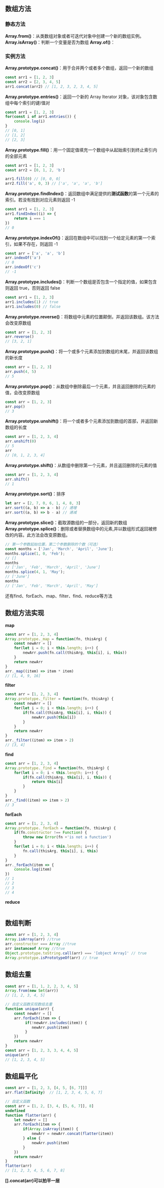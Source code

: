 ## 数组方法
### 静态方法
**Array.from()**：从类数组对象或者可迭代对象中创建一个新的数组实例。
**Array.isArray()**：判断一个变量是否为数组
**Array.of()**：
### 实例方法
**Array.prototype.concat()**：用于合并两个或者多个数组，返回一个新的数组
```js
const arr1 = [1, 2, 3]
const arr2 = [2, 3, 4, 5]
arr1.concat(arr2) // [1, 2, 3, 2, 3, 4, 5]
```
**Array.prototype.entries()**：返回一个新的 Array Iterator 对象，该对象包含数组中每个索引的键/值对
```js
const arr1 = [1, 2, 3]
for(const i of arr1.entries()) {
    console.log(i)
}
// [0, 1]
// [1, 2]
// [2, 3]
```
**Array.prototype.fill()**：用一个固定值填充一个数组中从起始索引到终止索引内的全部元素
```js
const arr1 = [1, 2, 3]
const arr2 = [0, 1, 2, 'b']

arr1.fill(0) // [0, 0, 0]
arr2.fill('a', 0, 3) // ['a', 'a', 'a', 'b']
```
**Array.prototype.findIndex()**：返回数组中满足提供的**测试函数**的第一个元素的索引。若没有找到对应元素则返回 -1
```js
const arr1 = [1, 2, 3]
arr1.findIndex((i) => {
    return i === 1
})
// 0
```
**Array.prototype.indexOf()**：返回在数组中可以找到一个给定元素的第一个索引，如果不存在，则返回 -1
```js
const arr = ['a', 'a', 'b']
arr.indexOf('a')
// 0
arr.indexOf('c')
// -1
```
**Array.prototype.includes()**：判断一个数组是否包含一个指定的值，如果包含则返回 true，否则返回 false
```js
const arr1 = [1, 2, 3]
arr1.includes(1) // true
arr1.includes(0) // false
```
**Array.prototype.reverse()**：将数组中元素的位置颠倒，并返回该数组。该方法会改变原数组
```js
const arr = [1, 2, 3]
arr.reverse()
// [3, 2, 1]
```
**Array.prototype.push()**：将一个或多个元素添加到数组的末尾，并返回该数组的新长度
```js
const arr = [1, 2, 3]
arr.push(4, 5)
// 5
```
**Array.prototype.pop()**：从数组中删除最后一个元素，并且返回删除的元素的值，会改变原数组
```js
const arr = [1, 2, 3]
arr.pop()
// 3
```
**Array.prototype.unshift()**：将一个或者多个元素添加到数组的首部，并返回新数组的长度
```js
const arr = [1, 2, 3, 4]
arr.unshift(0)
// 5
arr
// [0, 1, 2, 3, 4]
```
**Array.prototype.shift()**：从数组中删除第一个元素，并且返回删除的元素的值
```js
const arr = [1, 2, 3, 4]
arr.shift()
// 1
```
**Array.prototype.sort()**：排序
```js
let arr = [2, 7, 0, 6, 1, 4, 8, 3]
arr.sort((a, b) => a - b) // 递增
arr.sort((a, b) => b - a) // 递减
```
**Array.prototype.slice()**：截取源数组的一部分，返回新的数组
**Array.prototype.splice()**：删除或者替换数组中的元素,并以数组形式返回被修改的内容。此方法会改变原数组。
```js
// 第一个参数起始位置，第二个参数删除的个数（可选）
const months = ['Jan', 'March', 'April', 'June'];
months.splice(1, 0, 'Feb');
// []
months
// ['Jan', 'Feb', 'March', 'April', 'June']
months.splice(4, 1, 'May');
// ['June']
months
// ['Jan', 'Feb', 'March', 'April', 'May']
```
还有find、forEach、map、filter、find、reduce等方法
## 数组方法实现
**map**
```js
const arr = [1, 2, 3, 4]
Array.prototype._map = function(fn, thisArg) {
    const newArr = []
    for(let i = 0; i < this.length; i++) {
        newArr.push(fn.call(thisArg, this[i], i, this))
    }
    return newArr
}
arr._map((item) => item * item)
// [1, 4, 9, 16]
```
**filter**
```js
const arr = [1, 2, 3, 4]
Array.prototype._filter = function(fn, thisArg) {
    const newArr = []
    for(let i = 0; i < this.length; i++) {
        if(fn.call(thisArg, this[i], i, this)) {
            newArr.push(this[i])
        }
    }
    return newArr
}
arr._filter((item) => item > 2)
// [3, 4]
```
**find**
```js
const arr = [1, 2, 3, 4]
Array.prototype._find = function(fn, thisArg) {
    for(let i = 0; i < this.length; i++) {
        if(fn.call(thisArg, this[i], i, this)) {
            return this[i]
        }
    }
}
arr._find((item) => item > 2)
// 3
```
**forEach**
```js
const arr = [1, 2, 3, 4]
Array.prototype._forEach = function(fn, thisArg) {
    if(fn.constructor !== Function) {
        throw new Error(fn +'is not a function')
    }
    for(let i = 0; i < this.length; i++) {
        fn.call(thisArg, this[i], i, this)
    }
}
arr._forEach(item => {
    console.log(item)   
})
// 1
// 2
// 3
// 4
```
**reduce**
```js

```
## 数组判断
```js
const arr = [1, 2, 3, 4]
Array.isArray(arr) //true
arr.constructor === Array //true
arr instanceof Array //true
Object.prototype.toString.call(arr) === '[object Array]' // true
Array.prototype.isPrototypeOf(arr) // true
```
## 数组去重
```js
const arr = [1, 1, 2, 2, 3, 4, 5]
Array.from(new Set(arr))
// [1, 2, 3, 4, 5]

// 自定义函数实现数组去重
function unique(arr) {
    const newArr = []
    arr.forEach(item => {
         if(!newArr.includes(item)) {
            newArr.push(item)
         }
    })
    return newArr
}
const arr = [1, 2, 3, 3, 4, 4, 5]
unique(arr)
// [1, 2, 3, 4, 5]
```
## 数组扁平化
```js
const arr = [1, 2, 3, [4, 5, [6, 7]]]
arr.flat(Infinity)  // [1, 2, 3, 4, 5, 6, 7]

// 自定义函数
const arr = [1, 2, [3, 4, [5, 6, 7]], 8]
undefined
function flatter(arr) {
    let newArr = []
    arr.forEach(item => {
        if(Array.isArray(item)) {
            newArr = newArr.concat(flatter(item))
        } else {
            newArr.push(item)
        }
    })
    return newArr
}
flatter(arr)
// [1, 2, 3, 4, 5, 6, 7, 8]
```
**[].concat(arr)可以拍平一层**



